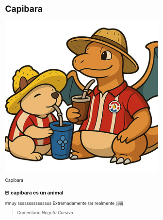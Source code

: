 # Capibara

![Capibara](capibara.jpg)

Capibara
### El capibara es un animal
#muy  sssssssssssssus
Extremadamente rar
realmente jijijij

> Comentario 
*Negrita*
_Cursiva_